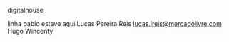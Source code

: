 digitalhouse



linha pablo esteve aqui
Lucas Pereira Reis <lucas.lreis@mercadolivre.com>
Hugo
Wincenty
